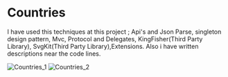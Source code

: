 # Countries
I have used this techniques at this project ; Api's and Json Parse, singleton design pattern, Mvc, Protocol and Delegates, KingFisher(Third Party Library), SvgKit(Third Party Library),Extensions. 
Also i have written descriptions near the code lines.


![Countries_1](https://user-images.githubusercontent.com/93772393/155938656-b7883d48-ab2c-410b-b035-6003e5718e16.gif)
![Countries_2](https://user-images.githubusercontent.com/93772393/155938662-ea4bf253-fd46-45ef-9e45-354fc2c3cf52.gif)
